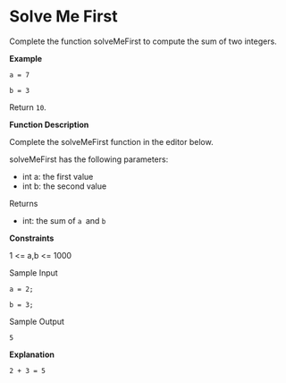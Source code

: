 # Solve Me First

Complete the function solveMeFirst to compute the sum of two integers.

**Example**

`a = 7`

`b = 3`

Return `10`.

**Function Description**

Complete the solveMeFirst function in the editor below.

solveMeFirst has the following parameters:

- int a: the first value
- int b: the second value

Returns

- int: the sum of `a `and `b`

**Constraints**

1 <= a,b <= 1000

Sample Input

```
a = 2;

b = 3;
```

Sample Output

```
5
```

**Explanation**

`2 + 3 = 5`
